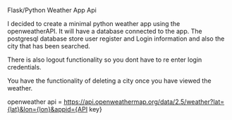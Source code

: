 Flask/Python Weather App Api

I decided to create a minimal python weather app using the openweatherAPI.
It will have a database connected to the app.
The postgresql database store user register and Login information and also the city that has been searched.

There is also logout functionality so you dont have to re enter login credentials.

You have the functionality of deleting a city once you have viewed the weather.

openweather api = https://api.openweathermap.org/data/2.5/weather?lat={lat}&lon={lon}&appid={API key}